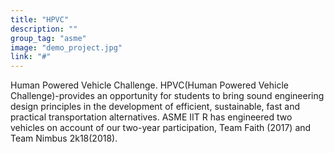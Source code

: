 ```yaml
---
title: "HPVC"
description: ""
group_tag: "asme"
image: "demo_project.jpg" 
link: "#"
---
```


Human Powered Vehicle Challenge. HPVC(Human Powered Vehicle Challenge)-provides an opportunity for students to bring sound engineering design principles in the development of efficient, sustainable, fast and practical transportation alternatives. 
ASME IIT R has engineered two vehicles on account of our two-year participation, Team Faith (2017) and Team Nimbus 2k18(2018).